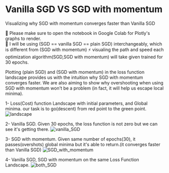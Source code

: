 # Vanilla SGD VS SGD with momentum

Visualizing why SGD with momentum converges faster than Vanilla SGD

🛑 Please make sure to open the notebook in Google Colab for Plotly's graphs to render.<br>
🛑 I will be using (SGD == vanilla SGD == plain SGD) interchangeably, which is different from (SGD with momentum)
⚡ visualing the path and speed each optimization algorithm(SGD,SGD with momentum) will take given trained for 30 epochs.

Plotting (plain SGD) and (SGD with momentum) in the loss function landscape provides us with the intuition why SGD with momentum converges faster.
We are also aiming to show why overshooting when using SGD with momentum won't be a problem (in fact, it will help us escape local minima).



1- Loss(Cost) function Landscape with initial parameters, and Global minima. 
our task is to go(descent) from red point to the green point. 
![landscape](https://github.com/Hawar-Dzaee/SGD-with-momentum/assets/96496172/875c98fe-29d7-4936-88d7-be1b56722596)


2- Vanilla SGD. 
Given 30 epochs, the loss function is not zero but we can see it's getting there. 
![vanilla_SGD](https://github.com/Hawar-Dzaee/SGD-with-momentum/assets/96496172/27f6d87d-aab7-43fa-a831-8e4018eaffa9)


3- SGD with momentum. 
Given same number of epochs(30), it passes(overshots) global minima but it's able to return.(it converges faster than Vanilla SGD)
![SGD_with_momentum](https://github.com/Hawar-Dzaee/SGD-with-momentum/assets/96496172/91ebac4c-d8e1-4097-91ea-269e42bd2479)


4- Vanilla SGD, SGD with momentum on the same Loss Function Landscape.
![both_SGD](https://github.com/Hawar-Dzaee/SGD-with-momentum/assets/96496172/c64c3c43-513a-4445-923d-b8fb3708a864)

